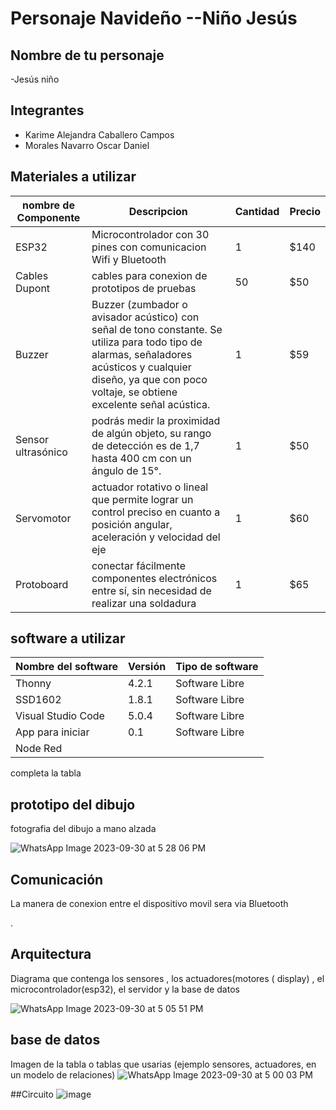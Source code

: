 # Personaje Navideño --Niño Jesús
## Nombre de tu personaje

-Jesús niño

## Integrantes
- Karime Alejandra Caballero Campos
- Morales Navarro Oscar Daniel

## Materiales a utilizar

|nombre de Componente| Descripcion |Cantidad| Precio|
|-|-|-|-|
|ESP32|Microcontrolador con 30 pines con comunicacion Wifi y Bluetooth|1|$140|
|Cables Dupont|cables para conexion de prototipos de pruebas|50|$50|
|Buzzer|Buzzer (zumbador o avisador acústico) con señal de tono constante. Se utiliza para todo tipo de alarmas, señaladores acústicos y cualquier diseño, ya que con poco voltaje, se obtiene excelente señal acústica.|1|$59|
|Sensor ultrasónico|podrás medir la proximidad de algún objeto, su rango de detección es de 1,7 hasta 400 cm con un ángulo de 15°.|1|$50|
|Servomotor|actuador rotativo o lineal que permite lograr un control preciso en cuanto a posición angular, aceleración y velocidad del eje|1|$60|
|Protoboard |conectar fácilmente componentes electrónicos entre sí, sin necesidad de realizar una soldadura|1|$65|


## software a utilizar
|Nombre del software|Versión|Tipo de software|
|-|-|-|
|Thonny|4.2.1|Software Libre|
|SSD1602|1.8.1|Software Libre|
|Visual Studio Code|5.0.4|Software Libre|
| App para iniciar|0.1|Software Libre|
|Node Red|

completa la tabla

## prototipo del dibujo
fotografia del dibujo a mano alzada 

![WhatsApp Image 2023-09-30 at 5 28 06 PM](https://github.com/Karime-Caballero/PersonajeNav/assets/137373510/11938428-7f73-4d4a-95f5-f6bf9055b364)


## Comunicación
La manera de conexion entre el dispositivo movil sera via Bluetooth

.
## Arquitectura
Diagrama que contenga los sensores , los actuadores(motores ( display) , el microcontrolador(esp32), el servidor y la base de datos

![WhatsApp Image 2023-09-30 at 5 05 51 PM](https://github.com/Karime-Caballero/PersonajeNav/assets/137373510/bd2b5a0f-c65a-44a5-8d1e-f3f56367d31a)

## base de datos 
Imagen de la tabla o tablas que usarias (ejemplo sensores, actuadores, en un modelo de relaciones)
![WhatsApp Image 2023-09-30 at 5 00 03 PM](https://github.com/Karime-Caballero/PersonajeNav/assets/137373510/13ce48da-e4b9-429a-bbcd-abe8aeca308b)

##Circuito
![image](https://github.com/Karime-Caballero/PersonajeNav/assets/137373510/7e342f36-3332-4a86-bf8e-677cbb36d44e)





